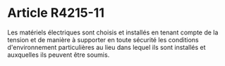 # Article R4215-11

Les matériels électriques sont choisis et installés en tenant compte de la tension et de manière à supporter en toute sécurité les conditions d'environnement particulières au lieu dans lequel ils sont installés et auxquelles ils peuvent être soumis.